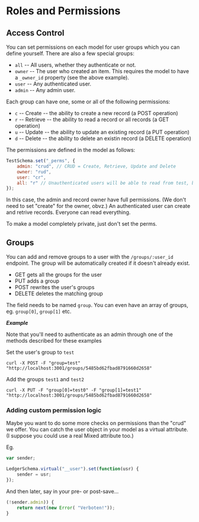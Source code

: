 # Roles and Permissions

## Access Control

You can set permissions on each model for user groups which you can define yourself. There are also a few special groups:
* `all` -- All users, whether they authenticate or not.
* `owner` -- The user who created an item. This requires the model to have a `_owner_id` property (see the above example).
* `user` -- Any authenticated user.
* `admin` -- Any admin user.

Each group can have one, some or all of the following permissions:
* `c` -- Create -- the ability to create a new record (a POST operation)
* `r` -- Retrieve -- the ability to read a record or all records (a GET operation)
* `u` -- Update -- the ability to update an existing record (a PUT operation)
* `d` -- Delete -- the ability to delete an existin record (a DELETE operation)

The permissions are defined in the model as follows:

```js
TestSchema.set("_perms", {
    admin: "crud", // CRUD = Create, Retrieve, Update and Delete
    owner: "rud",
    user: "cr",
    all: "r" // Unauthenticated users will be able to read from test, but that is all
});
```

In this case, the admin and record owner have full permissions. (We don't need to set "create" for the owner, obvz.) An authenticated user can create and retrive records. Everyone can read everything.

To make a model completely private, just don't set the perms.

## Groups

You can add and remove groups to a user with the `/groups/:user_id` endpoint. The group will be automatically created if it doesn't already exist.

* GET gets all the groups for the user
* PUT adds a group
* POST rewrites the user's groups
* DELETE deletes the matching group  

The field needs to be named `group`. You can even have an array of groups, eg. `group[0]`, `group[1]` etc.

***Example***

Note that you'll need to authenticate as an admin through one of the methods described for these examples

Set the user's group to `test`

```
curl -X POST -F "group=test" "http://localhost:3001/groups/5485bd62fbad8791660d2658"
```

Add the groups `test1` and `test2`

```
curl -X PUT -F "group[0]=test0" -F "group[1]=test1" "http://localhost:3001/groups/5485bd62fbad8791660d2658"
```

### Adding custom permission logic

Maybe you want to do some more checks on permissions than the "crud" we offer. You can catch
the user object in your model as a virtual attribute. (I suppose you could use a real Mixed attribute too.)

Eg.

```js
var sender;

LedgerSchema.virtual("__user").set(function(usr) {
    sender = usr;
});
```

And then later, say in your pre- or post-save...

```js
(!sender.admin)) {
    return next(new Error( "Verboten!"));
}
```